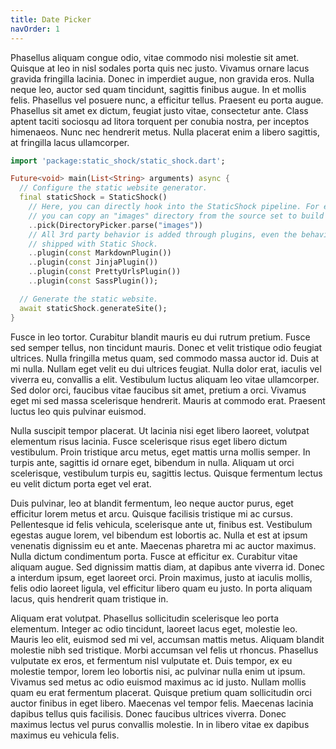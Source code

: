 ```yaml
---
title: Date Picker
navOrder: 1
---
```

Phasellus aliquam congue odio, vitae commodo nisi molestie sit amet. Quisque at leo in nisl sodales porta quis nec justo. Vivamus ornare lacus gravida fringilla lacinia. Donec in imperdiet augue, non gravida eros. Nulla neque leo, auctor sed quam tincidunt, sagittis finibus augue. In et mollis felis. Phasellus vel posuere nunc, a efficitur tellus. Praesent eu porta augue. Phasellus sit amet ex dictum, feugiat justo vitae, consectetur ante. Class aptent taciti sociosqu ad litora torquent per conubia nostra, per inceptos himenaeos. Nunc nec hendrerit metus. Nulla placerat enim a libero sagittis, at fringilla lacus ullamcorper.

```dart
import 'package:static_shock/static_shock.dart';

Future<void> main(List<String> arguments) async {
  // Configure the static website generator.
  final staticShock = StaticShock()
    // Here, you can directly hook into the StaticShock pipeline. For example,
    // you can copy an "images" directory from the source set to build set:
    ..pick(DirectoryPicker.parse("images"))
    // All 3rd party behavior is added through plugins, even the behavior
    // shipped with Static Shock.
    ..plugin(const MarkdownPlugin())
    ..plugin(const JinjaPlugin())
    ..plugin(const PrettyUrlsPlugin())
    ..plugin(const SassPlugin());

  // Generate the static website.
  await staticShock.generateSite();
}
```

Fusce in leo tortor. Curabitur blandit mauris eu dui rutrum pretium. Fusce sed semper tellus, non tincidunt mauris. Donec et velit tristique odio feugiat ultrices. Nulla fringilla metus quam, sed commodo massa auctor id. Duis at mi nulla. Nullam eget velit eu dui ultrices feugiat. Nulla dolor erat, iaculis vel viverra eu, convallis a elit. Vestibulum luctus aliquam leo vitae ullamcorper. Sed dolor orci, faucibus vitae faucibus sit amet, pretium a orci. Vivamus eget mi sed massa scelerisque hendrerit. Mauris at commodo erat. Praesent luctus leo quis pulvinar euismod.

Nulla suscipit tempor placerat. Ut lacinia nisi eget libero laoreet, volutpat elementum risus lacinia. Fusce scelerisque risus eget libero dictum vestibulum. Proin tristique arcu metus, eget mattis urna mollis semper. In turpis ante, sagittis id ornare eget, bibendum in nulla. Aliquam ut orci scelerisque, vestibulum turpis eu, sagittis lectus. Quisque fermentum lectus eu velit dictum porta eget vel erat.

Duis pulvinar, leo at blandit fermentum, leo neque auctor purus, eget efficitur lorem metus et arcu. Quisque facilisis tristique mi ac cursus. Pellentesque id felis vehicula, scelerisque ante ut, finibus est. Vestibulum egestas augue lorem, vel bibendum est lobortis ac. Nulla et est at ipsum venenatis dignissim eu et ante. Maecenas pharetra mi ac auctor maximus. Nulla dictum condimentum porta. Fusce at efficitur ex. Curabitur vitae aliquam augue. Sed dignissim mattis diam, at dapibus ante viverra id. Donec a interdum ipsum, eget laoreet orci. Proin maximus, justo at iaculis mollis, felis odio laoreet ligula, vel efficitur libero quam eu justo. In porta aliquam lacus, quis hendrerit quam tristique in.

Aliquam erat volutpat. Phasellus sollicitudin scelerisque leo porta elementum. Integer ac odio tincidunt, laoreet lacus eget, molestie leo. Mauris leo elit, euismod sed mi vel, accumsan mattis metus. Aliquam blandit molestie nibh sed tristique. Morbi accumsan vel felis ut rhoncus. Phasellus vulputate ex eros, et fermentum nisl vulputate et. Duis tempor, ex eu molestie tempor, lorem leo lobortis nisi, ac pulvinar nulla enim ut ipsum. Vivamus sed metus ac odio euismod maximus ac id justo. Nullam mollis quam eu erat fermentum placerat. Quisque pretium quam sollicitudin orci auctor finibus in eget libero. Maecenas vel tempor felis. Maecenas lacinia dapibus tellus quis facilisis. Donec faucibus ultrices viverra. Donec maximus lectus vel purus convallis molestie. In in libero vitae ex dapibus maximus eu vehicula felis.